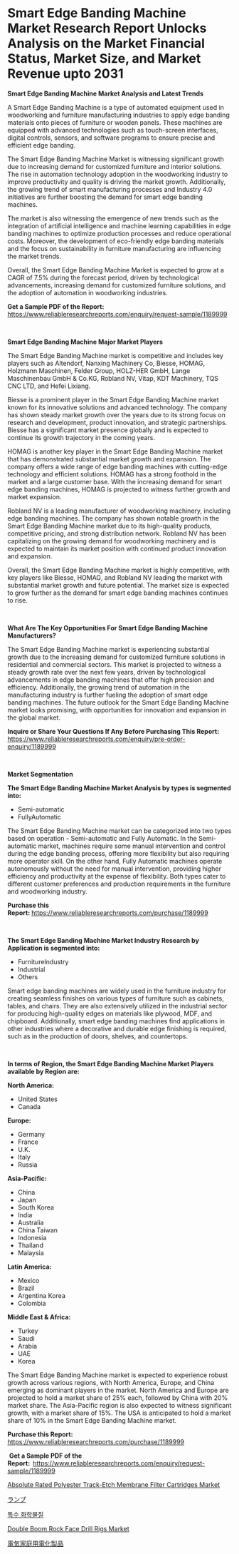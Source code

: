 <p><h1>Smart Edge Banding Machine Market Research Report Unlocks Analysis on the Market Financial Status, Market Size, and Market Revenue upto 2031</h1></p><p><strong>Smart Edge Banding Machine Market Analysis and Latest Trends</strong></p>
<p><p>A Smart Edge Banding Machine is a type of automated equipment used in woodworking and furniture manufacturing industries to apply edge banding materials onto pieces of furniture or wooden panels. These machines are equipped with advanced technologies such as touch-screen interfaces, digital controls, sensors, and software programs to ensure precise and efficient edge banding.</p><p>The Smart Edge Banding Machine Market is witnessing significant growth due to increasing demand for customized furniture and interior solutions. The rise in automation technology adoption in the woodworking industry to improve productivity and quality is driving the market growth. Additionally, the growing trend of smart manufacturing processes and Industry 4.0 initiatives are further boosting the demand for smart edge banding machines.</p><p>The market is also witnessing the emergence of new trends such as the integration of artificial intelligence and machine learning capabilities in edge banding machines to optimize production processes and reduce operational costs. Moreover, the development of eco-friendly edge banding materials and the focus on sustainability in furniture manufacturing are influencing the market trends.</p><p>Overall, the Smart Edge Banding Machine Market is expected to grow at a CAGR of 7.5% during the forecast period, driven by technological advancements, increasing demand for customized furniture solutions, and the adoption of automation in woodworking industries.</p></p>
<p><strong>Get a Sample PDF of the Report:&nbsp;</strong> <a href="https://www.reliableresearchreports.com/enquiry/request-sample/1189999">https://www.reliableresearchreports.com/enquiry/request-sample/1189999</a></p>
<p>&nbsp;</p>
<p><strong>Smart Edge Banding Machine Major Market Players</strong></p>
<p><p>The Smart Edge Banding Machine market is competitive and includes key players such as Altendorf, Nanxing Machinery Co, Biesse, HOMAG, Holzmann Maschinen, Felder Group, HOLZ-HER GmbH, Lange Maschinenbau GmbH & Co.KG, Robland NV, Vitap, KDT Machinery, TQS CNC LTD, and Hefei Lixiang.</p><p>Biesse is a prominent player in the Smart Edge Banding Machine market known for its innovative solutions and advanced technology. The company has shown steady market growth over the years due to its strong focus on research and development, product innovation, and strategic partnerships. Biesse has a significant market presence globally and is expected to continue its growth trajectory in the coming years.</p><p>HOMAG is another key player in the Smart Edge Banding Machine market that has demonstrated substantial market growth and expansion. The company offers a wide range of edge banding machines with cutting-edge technology and efficient solutions. HOMAG has a strong foothold in the market and a large customer base. With the increasing demand for smart edge banding machines, HOMAG is projected to witness further growth and market expansion.</p><p>Robland NV is a leading manufacturer of woodworking machinery, including edge banding machines. The company has shown notable growth in the Smart Edge Banding Machine market due to its high-quality products, competitive pricing, and strong distribution network. Robland NV has been capitalizing on the growing demand for woodworking machinery and is expected to maintain its market position with continued product innovation and expansion.</p><p>Overall, the Smart Edge Banding Machine market is highly competitive, with key players like Biesse, HOMAG, and Robland NV leading the market with substantial market growth and future potential. The market size is expected to grow further as the demand for smart edge banding machines continues to rise.</p></p>
<p>&nbsp;</p>
<p><strong>What Are The Key Opportunities For Smart Edge Banding Machine Manufacturers?</strong></p>
<p><p>The Smart Edge Banding Machine market is experiencing substantial growth due to the increasing demand for customized furniture solutions in residential and commercial sectors. This market is projected to witness a steady growth rate over the next few years, driven by technological advancements in edge banding machines that offer high precision and efficiency. Additionally, the growing trend of automation in the manufacturing industry is further fueling the adoption of smart edge banding machines. The future outlook for the Smart Edge Banding Machine market looks promising, with opportunities for innovation and expansion in the global market.</p></p>
<p><strong>Inquire or Share Your Questions If Any Before Purchasing This Report:</strong> <a href="https://www.reliableresearchreports.com/enquiry/pre-order-enquiry/1189999">https://www.reliableresearchreports.com/enquiry/pre-order-enquiry/1189999</a></p>
<p>&nbsp;</p>
<p><strong>Market Segmentation</strong></p>
<p><strong>The Smart Edge Banding Machine Market Analysis by types is segmented into:</strong></p>
<p><ul><li>Semi-automatic</li><li>FullyAutomatic</li></ul></p>
<p><p>The Smart Edge Banding Machine market can be categorized into two types based on operation - Semi-automatic and Fully Automatic. In the Semi-automatic market, machines require some manual intervention and control during the edge banding process, offering more flexibility but also requiring more operator skill. On the other hand, Fully Automatic machines operate autonomously without the need for manual intervention, providing higher efficiency and productivity at the expense of flexibility. Both types cater to different customer preferences and production requirements in the furniture and woodworking industry.</p></p>
<p><strong>Purchase this Report:&nbsp;</strong><a href="https://www.reliableresearchreports.com/purchase/1189999">https://www.reliableresearchreports.com/purchase/1189999</a></p>
<p>&nbsp;</p>
<p><strong>The Smart Edge Banding Machine Market Industry Research by Application is segmented into:</strong></p>
<p><ul><li>FurnitureIndustry</li><li>Industrial</li><li>Others</li></ul></p>
<p><p>Smart edge banding machines are widely used in the furniture industry for creating seamless finishes on various types of furniture such as cabinets, tables, and chairs. They are also extensively utilized in the industrial sector for producing high-quality edges on materials like plywood, MDF, and chipboard. Additionally, smart edge banding machines find applications in other industries where a decorative and durable edge finishing is required, such as in the production of doors, shelves, and countertops.</p></p>
<p>&nbsp;</p>
<p><strong>In terms of Region, the Smart Edge Banding Machine Market Players available by Region are:</strong></p>
<p>
    <p> <strong> North America: </strong>
        <ul>
            <li>United States</li>
            <li>Canada</li>
        </ul>
        </p> 
    <p> <strong> Europe: </strong>
        <ul>
            <li>Germany</li>
            <li>France</li>
            <li>U.K.</li>
            <li>Italy</li>
            <li>Russia</li>
        </ul>
        </p> 
    <p> <strong> Asia-Pacific: </strong>
        <ul>
            <li>China</li>
            <li>Japan</li>
            <li>South Korea</li>
            <li>India</li>
            <li>Australia</li>
            <li>China Taiwan</li>
            <li>Indonesia</li>
            <li>Thailand</li>
            <li>Malaysia</li>
        </ul>
        </p> 
    <p> <strong> Latin America: </strong>
        <ul>
            <li>Mexico</li>
            <li>Brazil</li>
            <li>Argentina Korea</li>
            <li>Colombia</li>
        </ul>
        </p> 
    <p> <strong> Middle East & Africa: </strong>
        <ul>
            <li>Turkey</li>
            <li>Saudi</li>
            <li>Arabia</li>
            <li>UAE</li>
            <li>Korea</li>
        </ul>
    </p>
    </p>
<p><p>The Smart Edge Banding Machine market is expected to experience robust growth across various regions, with North America, Europe, and China emerging as dominant players in the market. North America and Europe are projected to hold a market share of 25% each, followed by China with 20% market share. The Asia-Pacific region is also expected to witness significant growth, with a market share of 15%. The USA is anticipated to hold a market share of 10% in the Smart Edge Banding Machine market.</p></p>
<p><strong>Purchase this Report: </strong><a href="https://www.reliableresearchreports.com/purchase/1189999">https://www.reliableresearchreports.com/purchase/1189999</a></p>
<p>&nbsp;<strong>Get a Sample PDF of the Report:&nbsp;&nbsp;</strong><a href="https://www.reliableresearchreports.com/enquiry/request-sample/1189999">https://www.reliableresearchreports.com/enquiry/request-sample/1189999</a></p>
<p><strong></strong></p>
<p><p><a href="https://issuu.com/reportprime-2/docs/absolute-rated-polyester-track-etch-membrane-filte">Absolute Rated Polyester Track-Etch Membrane Filter Cartridges Market</a></p><p><a href="https://github.com/xemfu2379520/Market-Research-Report-List-1/blob/main/7915050186949.md">ランプ</a></p><p><a href="https://github.com/khytkeqagplkzqvh/Market-Research-Report-List-1/blob/main/7227067186915.md">특수 화학물질</a></p><p><a href="https://pretty-mail-caf.notion.site/Double-Boom-Rock-Face-Drill-Rigs-Market-Insights-Market-Players-and-Forecast-Till-2031-6d89105ff4194ac597cc4b32acb71cdd">Double Boom Rock Face Drill Rigs Market</a></p><p><a href="https://github.com/bucuel854722/Market-Research-Report-List-1/blob/main/6919306186950.md">電気家庭用電化製品</a></p></p>